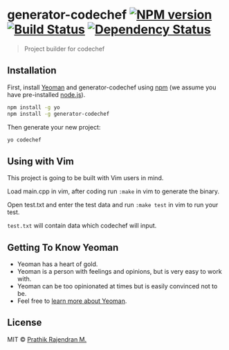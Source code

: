 # generator-codechef [![NPM version][npm-image]][npm-url] [![Build Status][travis-image]][travis-url] [![Dependency Status][daviddm-image]][daviddm-url]
> Project builder for codechef

## Installation

First, install [Yeoman](http://yeoman.io) and generator-codechef using [npm](https://www.npmjs.com/) (we assume you have pre-installed [node.js](https://nodejs.org/)).

```bash
npm install -g yo
npm install -g generator-codechef
```

Then generate your new project:

```bash
yo codechef
```

## Using with Vim

This project is going to be built with Vim users in mind.

Load main.cpp in vim, after coding run `:make` in vim to generate the binary.

Open test.txt and enter the test data and run `:make test` in vim to run your test.

`test.txt` will contain data which codechef will input.

## Getting To Know Yeoman

 * Yeoman has a heart of gold.
 * Yeoman is a person with feelings and opinions, but is very easy to work with.
 * Yeoman can be too opinionated at times but is easily convinced not to be.
 * Feel free to [learn more about Yeoman](http://yeoman.io/).

## License

MIT © [Prathik Rajendran M.]()


[npm-image]: https://badge.fury.io/js/generator-codechef.svg
[npm-url]: https://npmjs.org/package/generator-codechef
[travis-image]: https://travis-ci.org/prathik/generator-codechef.svg?branch=master
[travis-url]: https://travis-ci.org/prathik/generator-codechef
[daviddm-image]: https://david-dm.org/prathik/generator-codechef.svg?theme=shields.io
[daviddm-url]: https://david-dm.org/prathik/generator-codechef
